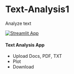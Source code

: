# Text-Analysis1
Analyze text


[![Streamlit App](https://static.streamlit.io/badges/streamlit_badge_black_white.svg)](https://share.streamlit.io/SimaRezaeipour/Text-Analysis1/main/appT.py)

#### Text Analysis App
+ Upload Docs, PDF, TXT
+ Plot
+ Download


